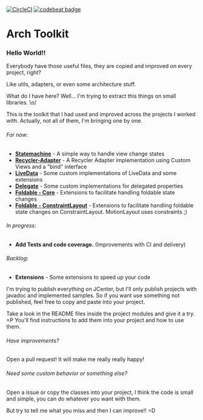 [![CircleCI](https://circleci.com/gh/matheus-corregiari/arch-toolkit/tree/master.svg?style=svg)](https://circleci.com/gh/matheus-corregiari/arch-toolkit/tree/master)
[![codebeat badge](https://codebeat.co/badges/1add62ed-f5fc-4bd2-9054-501685ca007c)](https://codebeat.co/projects/github-com-matheus-corregiari-arch-toolkit-master)

# Arch Toolkit

### Hello World!!
Everybody have those useful files, they are copied and improved on every project, right?

Like utils, adapters, or even some architecture stuff.

What do I have here? Well... I'm trying to extract this things on small libraries. \o/

This is the toolkit that I had used and improved across the projects I worked with. Actually, not all of them, I'm bringing one by one.

###### For now:

- **[Statemachine](toolkit/statemachine)** - A simple way to handle view change states
- **[Recycler-Adapter](toolkit/recycler-adapter)** - A Recycler Adapter implementation using Custom Views and a "bind" interface
- **[LiveData](toolkit/livedata)** - Some custom implementations of LiveData and some extensions
- **[Delegate](toolkit/delegate)** - Some custom implementations for delegated properties
- **[Foldable - Core](toolkit/foldable/core)** - Extensions to facilitate handling foldable state changes
- **[Foldable - ConstraintLayout](toolkit/foldable/constraintlayout)** - Extensions to facilitate handling foldable state changes on ConstraintLayout. MotionLayout uses constraints ;)

###### In progress:

- **Add Tests and code coverage.** (Improvements with CI and delivery)

###### Backlog:

- **Extensions** - Some extensions to speed up your code

I'm trying to publish everything on JCenter, but I'll only publish projects with javadoc and implemented samples. So if you want use something not published, feel free to copy and paste into your project.

Take a look in the README files inside the project modules and give it a try. =P
You'll find instructions to add them into your project and how to use them.

###### Have improvements?
Open a pull request! It will make me really really happy!

###### Need some custom behavior or something else?
Open a issue or copy the classes into your project, I think the code is small and simple, you can do whatever you want with them.

But try to tell me what you miss and then I can improve!! =D